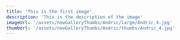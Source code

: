 ```yaml
---
title: 'This is the first image'
description: 'This is the description of the image'
imageUrl: '/assets/newGalleryThumbs/Andric/large/Andric_4.jpg'
thumbUrl: '/assets/newGalleryThumbs/Andric/thumbs/Andric_4.jpg'
---
```

